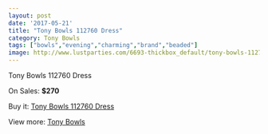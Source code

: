 ```yaml
---
layout: post
date: '2017-05-21'
title: "Tony Bowls 112760 Dress"
category: Tony Bowls
tags: ["bowls","evening","charming","brand","beaded"]
image: http://www.lustparties.com/6693-thickbox_default/tony-bowls-112760-dress.jpg
---
```

Tony Bowls 112760 Dress

On Sales: **$270**
<a href="https://www.lustparties.com/en/tony-bowls/2300-tony-bowls-112760-dress.html"><amp-img layout="responsive" width="600" height="600" src="//www.lustparties.com/6693-thickbox_default/tony-bowls-112760-dress.jpg" alt="Tony Bowls 112760 Dress 0" /></a>
<a href="https://www.lustparties.com/en/tony-bowls/2300-tony-bowls-112760-dress.html"><amp-img layout="responsive" width="600" height="600" src="//www.lustparties.com/6694-thickbox_default/tony-bowls-112760-dress.jpg" alt="Tony Bowls 112760 Dress 1" /></a>

Buy it: [Tony Bowls 112760 Dress](https://www.lustparties.com/en/tony-bowls/2300-tony-bowls-112760-dress.html "Tony Bowls 112760 Dress")

View more: [Tony Bowls](https://www.lustparties.com/en/5-tony-bowls "Tony Bowls")